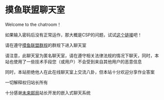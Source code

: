 # 摸鱼联盟聊天室

Welcome to the chatroom！

如果输入密码后没有正常运作，那大概是CSP的问题，试试[这个链接](http://ouyanghongqian.top/chat)吧！

请在遵守[摸鱼联盟群规](https://ouyanghongqian.top/HostingOfOtherPages/moyulianmong/qungui)的群规下进入聊天室

请注意，此聊天室为匿名聊天室，请在遵守相关法律法规的情况下聊天，同时，本站也使用了一些技术手段您（或用户）不会受到来自其他用户的恶意信息

同时，本站拒绝他人在此在线聊天室上交流八卦，但本站十分欢迎分享作业答案

一切解释权归站长所有

十分感谢[未来邮局](http://topurl.cn)站长开发的嵌入式聊天系统

<script>
    pwd='131477'   //此处的密码经过hash
    function checkpwd(){  
        if(userpwd==pwd){
            alert('密码正确 Welcome to the chatroom! 愿风神护佑你');
            console.log('用户密码正确')
            console.log('pwd=131477;islogin=t')
            document.cookie='pwd='+pwd+';islogin=t';
        }else{
            alert('密码不对，给老子爬！');
            window.location.href="https://www.bilibili.com/video/BV1uT4y1P7CX"
            document.getElementById('tag2').value=''
        }
    }
    var cookielist=document.cookie.split(';')
    var cookievalue = cookielist[0].split("=")[1];
    
    if (cookievalue==pwd){
        console.log('cookie正确 注入代码中...')
        console.log('usercookieis ')
        console.log(cookievalue)
        alert('Welcome to the chatroom!')
    }else{   //无用的水代码时间！ 哈哈哈
        if(cookielist[1]=='islogin=t'){
            console.log('用户cookie不正确，但以前登陆过，判定为改密码了')
            alert('hey 站长改密码了 gkd 找他要去');
            checkpwd()
        }else{
            console.log('用户为新用户 开始判定url')
            if (window.location.herf=='http://ouyanghongqian.top?pwd=131477'||window.location.herf=='https://ouyanghongqian.top?pwd=131477'){
            console.log('urlPwd正确')
            }else{
                userpwd=prompt('来，给爷pwd，给了就进聊天室')
                checkpwd()
            }
            
        }
    }
</script>

<p id="tag"></p>

<p id="tag2"><script src="//topurl.cn/chat.js" async="async"></script></p>
